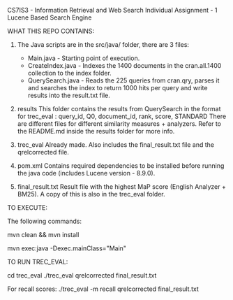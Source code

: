 CS7IS3 - Information Retrieval and Web Search
Individual Assignment - 1
Lucene Based Search Engine 

WHAT THIS REPO CONTAINS:

1. The Java scripts are in the src/java/ folder, there are 3 files: 
   - Main.java - Starting point of execution.
   - CreateIndex.java - Indexes the 1400 documents in the cran.all.1400 collection to the index folder. 
   - QuerySearch.java - Reads the 225 queries from cran.qry, parses it and searches the index to return 1000 hits per query and write results into the result.txt file.

2. results
This folder contains the results from QuerySearch in the format for trec_eval : query_id, Q0, document_id, rank, score, STANDARD 
There are different files for different similarity measures + analyzers. Refer to the README.md inside the results folder for more info.

4. trec_eval 
Already made. Also includes the final_result.txt file and the qrelcorrected file.

5. pom.xml 
Contains required dependencies to be installed before running the java code (includes Lucene version - 8.9.0). 

6. final_result.txt 
Result file with the highest MaP score (English Analyzer + BM25). A copy of this is also in the trec_eval folder.

TO EXECUTE: 

The following commands: 

mvn clean && mvn install

mvn exec:java -Dexec.mainClass="Main"

TO RUN TREC_EVAL: 

cd trec_eval
./trec_eval qrelcorrected final_result.txt

For recall scores: 
./trec_eval -m recall qrelcorrected final_result.txt
